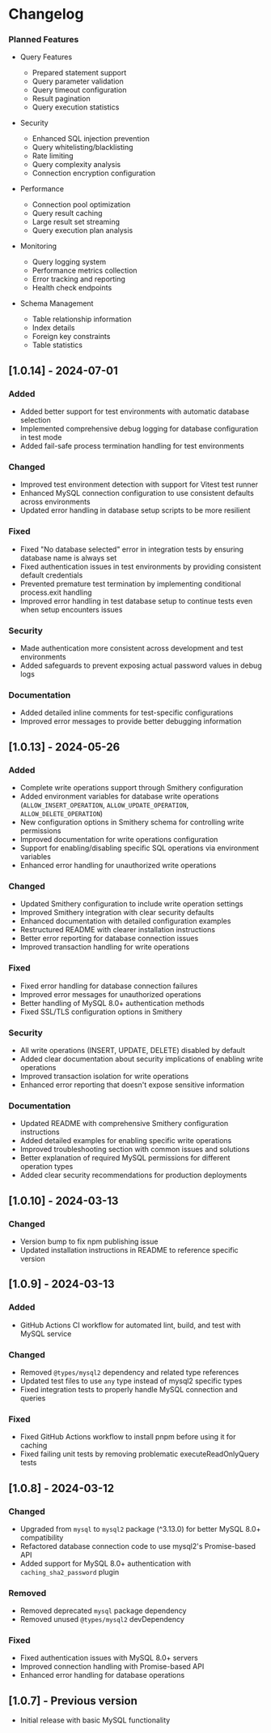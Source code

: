 # Changelog


### Planned Features
- Query Features
  - Prepared statement support
  - Query parameter validation
  - Query timeout configuration
  - Result pagination
  - Query execution statistics

- Security
  - Enhanced SQL injection prevention
  - Query whitelisting/blacklisting
  - Rate limiting
  - Query complexity analysis
  - Connection encryption configuration

- Performance
  - Connection pool optimization
  - Query result caching
  - Large result set streaming
  - Query execution plan analysis

- Monitoring
  - Query logging system
  - Performance metrics collection
  - Error tracking and reporting
  - Health check endpoints

- Schema Management
  - Table relationship information
  - Index details
  - Foreign key constraints
  - Table statistics

## [1.0.14] - 2024-07-01

### Added
- Added better support for test environments with automatic database selection
- Implemented comprehensive debug logging for database configuration in test mode
- Added fail-safe process termination handling for test environments

### Changed
- Improved test environment detection with support for Vitest test runner
- Enhanced MySQL connection configuration to use consistent defaults across environments
- Updated error handling in database setup scripts to be more resilient

### Fixed
- Fixed "No database selected" error in integration tests by ensuring database name is always set
- Fixed authentication issues in test environments by providing consistent default credentials
- Prevented premature test termination by implementing conditional process.exit handling
- Improved error handling in test database setup to continue tests even when setup encounters issues

### Security
- Made authentication more consistent across development and test environments
- Added safeguards to prevent exposing actual password values in debug logs

### Documentation
- Added detailed inline comments for test-specific configurations
- Improved error messages to provide better debugging information

## [1.0.13] - 2024-05-26

### Added
- Complete write operations support through Smithery configuration
- Added environment variables for database write operations (`ALLOW_INSERT_OPERATION`, `ALLOW_UPDATE_OPERATION`, `ALLOW_DELETE_OPERATION`)
- New configuration options in Smithery schema for controlling write permissions
- Improved documentation for write operations configuration
- Support for enabling/disabling specific SQL operations via environment variables
- Enhanced error handling for unauthorized write operations

### Changed
- Updated Smithery configuration to include write operation settings
- Improved Smithery integration with clear security defaults
- Enhanced documentation with detailed configuration examples
- Restructured README with clearer installation instructions
- Better error reporting for database connection issues
- Improved transaction handling for write operations

### Fixed
- Fixed error handling for database connection failures
- Improved error messages for unauthorized operations
- Better handling of MySQL 8.0+ authentication methods
- Fixed SSL/TLS configuration options in Smithery

### Security
- All write operations (INSERT, UPDATE, DELETE) disabled by default
- Added clear documentation about security implications of enabling write operations
- Improved transaction isolation for write operations
- Enhanced error reporting that doesn't expose sensitive information

### Documentation
- Updated README with comprehensive Smithery configuration instructions
- Added detailed examples for enabling specific write operations
- Improved troubleshooting section with common issues and solutions
- Better explanation of required MySQL permissions for different operation types
- Added clear security recommendations for production deployments

## [1.0.10] - 2024-03-13

### Changed
- Version bump to fix npm publishing issue
- Updated installation instructions in README to reference specific version

## [1.0.9] - 2024-03-13

### Added
- GitHub Actions CI workflow for automated lint, build, and test with MySQL service

### Changed
- Removed `@types/mysql2` dependency and related type references
- Updated test files to use `any` type instead of mysql2 specific types
- Fixed integration tests to properly handle MySQL connection and queries

### Fixed
- Fixed GitHub Actions workflow to install pnpm before using it for caching
- Fixed failing unit tests by removing problematic executeReadOnlyQuery tests

## [1.0.8] - 2024-03-12

### Changed
- Upgraded from `mysql` to `mysql2` package (^3.13.0) for better MySQL 8.0+ compatibility
- Refactored database connection code to use mysql2's Promise-based API
- Added support for MySQL 8.0+ authentication with `caching_sha2_password` plugin

### Removed
- Removed deprecated `mysql` package dependency
- Removed unused `@types/mysql2` devDependency

### Fixed
- Fixed authentication issues with MySQL 8.0+ servers
- Improved connection handling with Promise-based API
- Enhanced error handling for database operations

## [1.0.7] - Previous version
- Initial release with basic MySQL functionality 